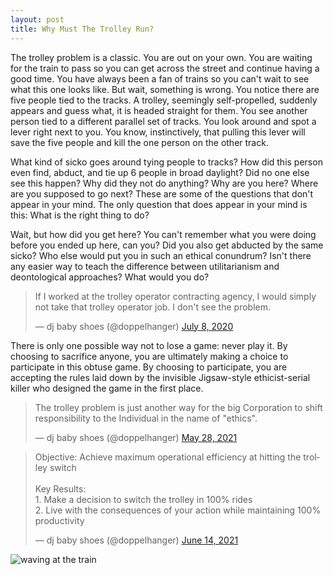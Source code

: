 ```yaml
---
layout: post
title: Why Must The Trolley Run?
---
```


The trolley problem is a classic. You are out on your own. You are waiting for the train to pass so you can get across the street and continue having a good time. You have always been a fan of trains so you can't wait to see what this one looks like. But wait, something is wrong. You notice there are five people tied to the tracks. A trolley, seemingly self-propelled, suddenly appears and guess what, it is headed straight for them. You see another person tied to a different parallel set of tracks. You look around and spot a lever right next to you. You know, instinctively, that pulling this lever will save the five people and kill the one person on the other track.

What kind of sicko goes around tying people to tracks? How did this person even find, abduct, and tie up 6 people in broad daylight? Did no one else see this happen? Why did they not do anything? Why are you here? Where are you supposed to go next? These are some of the questions that don't appear in your mind. The only question that does appear in your mind is this: What is the right thing to do?

Wait, but how did you get here? You can't remember what you were doing before you ended up here, can you? Did you also get abducted by the same sicko? Who else would put you in such an ethical conundrum? Isn't there any easier way to teach the difference between utilitarianism and deontological approaches? What would you do? 

<blockquote class="twitter-tweet"><p lang="en" dir="ltr">If I worked at the trolley operator contracting agency, I would simply not take that trolley operator job. I don&#39;t see the problem.</p>&mdash; dj baby shoes (@doppelhanger) <a href="https://twitter.com/doppelhanger/status/1280757650645385216?ref_src=twsrc%5Etfw">July 8, 2020</a></blockquote> <script async src="https://platform.twitter.com/widgets.js" charset="utf-8"></script>

There is only one possible way not to lose a game: never play it. By choosing to sacrifice anyone, you are ultimately making a choice to participate in this obtuse game. By choosing to participate, you are accepting the rules laid down by the invisible Jigsaw-style ethicist-serial killer who designed the game in the first place.

<blockquote class="twitter-tweet"><p lang="en" dir="ltr">The trolley problem is just another way for the big Corporation to shift responsibility to the Individual in the name of &quot;ethics&quot;.</p>&mdash; dj baby shoes (@doppelhanger) <a href="https://twitter.com/doppelhanger/status/1398294128039927810?ref_src=twsrc%5Etfw">May 28, 2021</a></blockquote> <script async src="https://platform.twitter.com/widgets.js" charset="utf-8"></script>

<blockquote class="twitter-tweet"><p lang="en" dir="ltr">Objective: Achieve maximum operational efficiency at hitting the trolley switch <br><br>Key Results:<br>1. Make a decision to switch the trolley in 100% rides<br>2. Live with the consequences of your action while maintaining 100% productivity</p>&mdash; dj baby shoes (@doppelhanger) <a href="https://twitter.com/doppelhanger/status/1404317862177624068?ref_src=twsrc%5Etfw">June 14, 2021</a></blockquote> <script async src="https://platform.twitter.com/widgets.js" charset="utf-8"></script>



![waving at the train](https://user-images.githubusercontent.com/7941357/128569122-8f2ab756-34ba-4a61-8eef-bc71659b72f7.png)
